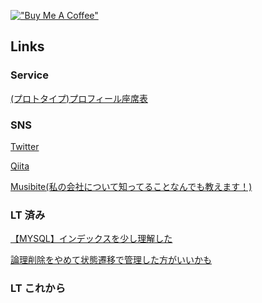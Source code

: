 <!--
**higaki-takanori/higaki-takanori** is a ✨ _special_ ✨ repository because its `README.md` (this file) appears on your GitHub profile.

Here are some ideas to get you started:

- 🔭 I’m currently working on ...
- 🌱 I’m currently learning ...
- 👯 I’m looking to collaborate on ...
- 🤔 I’m looking for help with ...
- 💬 Ask me about ...
- 📫 How to reach me: ...
- 😄 Pronouns: ...
- ⚡ Fun fact: ...
-->

[!["Buy Me A Coffee"](https://www.buymeacoffee.com/assets/img/custom_images/orange_img.png)](https://www.buymeacoffee.com/higaki)

## Links

### Service

[(プロトタイプ)プロフィール座席表](https://profile-seat.vercel.app/)

<!-- 
### 運営中の勉強会
[エンジニアの輪 at 福岡](https://musubite-job.com/recruitments/pn6i3p)
 -->
 
### SNS
[Twitter](https://twitter.com/higaki_program)

[Qiita](https://qiita.com/higaki-takanori)

[Musibite(私の会社について知ってることなんでも教えます！)](https://musubite-job.com/recruitments/pn6i3p)

### LT 済み
[【MYSQL】インデックスを少し理解した](https://higaki-takanori.github.io/indexLT/)

<!-- [論理削除をやめて状態遷移で管理した方がいいかも](https://higaki-takanori.github.io/softDeleteLT/) -->
[論理削除をやめて状態遷移で管理した方がいいかも](https://www.docswell.com/s/higaki-takanori/K6YYG4-2023-03-18-200704/16)

### LT これから 

<!-- 
### Career
[Career]() 
-->
